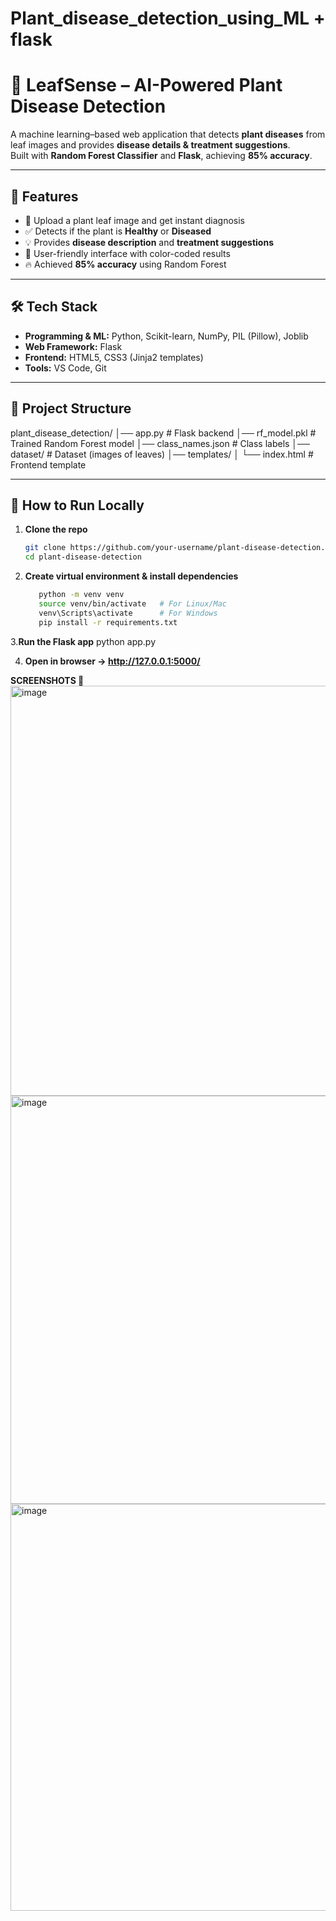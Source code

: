 # Plant_disease_detection_using_ML + flask
# 🌱 LeafSense – AI-Powered Plant Disease Detection

A machine learning–based web application that detects **plant diseases** from leaf images and provides **disease details & treatment suggestions**.  
Built with **Random Forest Classifier** and **Flask**, achieving **85% accuracy**.

---

## 📌 Features
- 🌿 Upload a plant leaf image and get instant diagnosis  
- ✅ Detects if the plant is **Healthy** or **Diseased**  
- 💡 Provides **disease description** and **treatment suggestions**  
- 🎨 User-friendly interface with color-coded results  
- 🔥 Achieved **85% accuracy** using Random Forest  

---

## 🛠 Tech Stack
- **Programming & ML:** Python, Scikit-learn, NumPy, PIL (Pillow), Joblib  
- **Web Framework:** Flask  
- **Frontend:** HTML5, CSS3 (Jinja2 templates)  
- **Tools:** VS Code, Git  

---

## 📂 Project Structure
plant_disease_detection/
│── app.py # Flask backend
│── rf_model.pkl # Trained Random Forest model
│── class_names.json # Class labels
│── dataset/ # Dataset (images of leaves)
│── templates/
│ └── index.html # Frontend template


---

## 🚀 How to Run Locally

1. **Clone the repo**
   ```bash
   git clone https://github.com/your-username/plant-disease-detection.git
   cd plant-disease-detection
   
2. **Create virtual environment & install dependencies**
    ```bash
       python -m venv venv
       source venv/bin/activate   # For Linux/Mac
       venv\Scripts\activate      # For Windows
       pip install -r requirements.txt
    
3.**Run the Flask app**
python app.py

4. **Open in browser → http://127.0.0.1:5000/**
   
 **SCREENSHOTS 📸**
<img width="1359" height="656" alt="image" src="https://github.com/user-attachments/assets/32c5de3d-2f9c-4e99-876e-57bc6857b654" />
<img width="1363" height="653" alt="image" src="https://github.com/user-attachments/assets/9e347289-5fe9-437e-b19d-6d4c3c47d679" />
<img width="1356" height="651" alt="image" src="https://github.com/user-attachments/assets/91110b26-2b6e-488f-86a3-00d9112d7cf6" />






